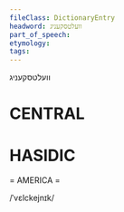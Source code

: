 ```yaml
---
fileClass: DictionaryEntry
headword: וועלטסקעניג
part_of_speech: 
etymology: 
tags: 
---
```

וועלטסקעניג

CENTRAL
========

HASIDIC
=======
= AMERICA = 

/ˈvɛlckejnɪk/